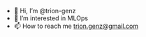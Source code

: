 - 👋 Hi, I’m @trion-genz
- 👀 I’m interested in MLOps
- 📫 How to reach me trion.genz@gmail.com

<!---
trion-genz/trion-genz is a ✨ special ✨ repository because its `README.md` (this file) appears on your GitHub profile.
You can click the Preview link to take a look at your changes.
--->
